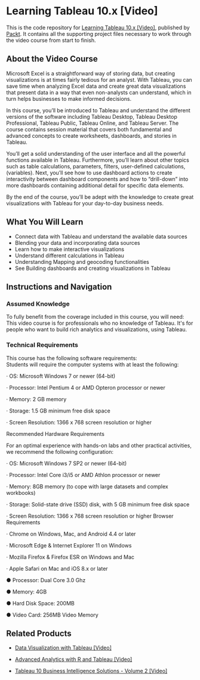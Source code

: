 # Learning Tableau 10.x [Video]
This is the code repository for [Learning Tableau 10.x [Video]](https://www.packtpub.com/big-data-and-business-intelligence/learning-tableau-10x-video?utm_source=github&utm_medium=repository&utm_campaign=9781788836043), published by [Packt](https://www.packtpub.com/?utm_source=github). It contains all the supporting project files necessary to work through the video course from start to finish.
## About the Video Course
Microsoft Excel is a straightforward way of storing data, but creating visualizations is at times fairly tedious for an analyst. With Tableau, you can save time when analyzing Excel data and create great data visualizations that present data in a way that even non-analysts can understand, which in turn helps businesses to make informed decisions.

In this course, you’ll be introduced to Tableau and understand the different versions of the software including Tableau Desktop, Tableau Desktop Professional, Tableau Public, Tableau Online, and Tableau Server. The course contains session material that covers both fundamental and advanced concepts to create worksheets, dashboards, and stories in Tableau.

You’ll get a solid understanding of the user interface and all the powerful functions available in Tableau. Furthermore, you’ll learn about other topics such as table calculations, parameters, filters, user-defined calculations, (variables). Next, you’ll see how to use dashboard actions to create interactivity between dashboard components and how to “drill-down” into more dashboards containing additional detail for specific data elements.

By the end of the course, you’ll be adept with the knowledge to create great visualizations with Tableau for your day-to-day business needs.

<H2>What You Will Learn</H2>
<DIV class=book-info-will-learn-text>
<UL>
<LI>Connect data with Tableau and understand the available data sources 
<LI>Blending your data and incorporating data sources 
<LI>Learn how to make interactive visualizations 
<LI>Understand different calculations in Tableau 
<LI>Understanding Mapping and geocoding functionalities 
<LI>See Building dashboards and creating visualizations in Tableau </LI></UL></DIV>

## Instructions and Navigation
### Assumed Knowledge
To fully benefit from the coverage included in this course, you will need:<br/>
This video course is for professionals who no knowledge of Tableau. It's for people who want to build rich analytics and visualizations, using Tableau.
### Technical Requirements
This course has the following software requirements:<br/>
Students will require the computer systems with at least the following:

·       OS:  Microsoft Windows 7 or newer (64-bit)

·         Processor:  Intel Pentium 4 or AMD Opteron processor or newer

·         Memory: 2 GB memory

·         Storage: 1.5 GB minimum free disk space

·         Screen Resolution:  1366 x 768 screen resolution or higher


Recommended Hardware Requirements

For an optimal experience with hands-on labs and other practical activities, we recommend the following configuration:

·       OS:  Microsoft Windows 7 SP2 or newer (64-bit)

·         Processor:  Intel Core i3/i5 or AMD Athlon processor or newer

·         Memory: 8GB memory (to cope with large datasets and complex workbooks)

·         Storage: Solid-state drive (SSD) disk, with 5 GB minimum free disk space

·         Screen Resolution:  1366 x 768 screen resolution or higher
Browser Requirements

·         Chrome on Windows, Mac, and Android 4.4 or later

·         Microsoft Edge & Internet Explorer 11 on Windows

·         Mozilla Firefox & Firefox ESR on Windows and Mac

·        Apple Safari on Mac and iOS 8.x or later

●	Processor: Dual Core 3.0 Ghz

●	Memory: 4GB

●	Hard Disk Space: 200MB

●	Video Card: 256MB Video Memory


## Related Products
* [Data Visualization with Tableau [Video]](https://www.packtpub.com/big-data-and-business-intelligence/data-visualization-tableau-video?utm_source=github&utm_medium=repository&utm_campaign=9781788837330)

* [Advanced Analytics with R and Tableau [Video]](https://www.packtpub.com/big-data-and-business-intelligence/advanced-analytics-r-and-tableau-video?utm_source=github&utm_medium=repository&utm_campaign=9781788993388)

* [Tableau 10 Business Intelligence Solutions - Volume 2 [Video]](https://www.packtpub.com/big-data-and-business-intelligence/tableau-10-business-intelligence-solutions-volume-2-video?utm_source=github&utm_medium=repository&utm_campaign=9781788296625)

